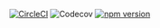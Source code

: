 [![CircleCI](https://img.shields.io/circleci/project/github/OpenMaths/seed.svg)](https://circleci.com/gh/OpenMaths/seed)
![Codecov](https://img.shields.io/codecov/c/github/OpenMaths/seed.svg)
[![npm version](https://img.shields.io/npm/v/@openmaths/seed.svg)](https://www.npmjs.com/package/@openmaths/seed)
